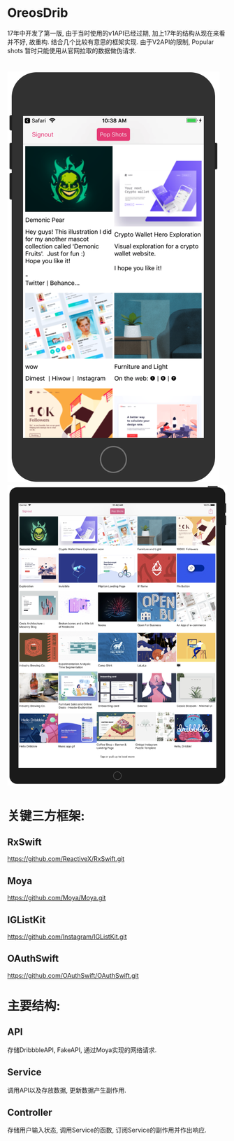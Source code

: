 # OreosDrib

 17年中开发了第一版, 由于当时使用的v1API已经过期, 加上17年的结构从现在来看并不好, 故重构. 结合几个比较有意思的框架实现.
 由于V2API的限制, Popular shots 暂时只能使用从官网拉取的数据做伪请求.
 
 ![效果ip8p](https://github.com/p36348/Oreo-s-Dribbble-Client/blob/master/How_it_looks_like_iPhone8_plus.png?raw=true)
 ![效果ipad_pro](https://github.com/p36348/Oreo-s-Dribbble-Client/blob/master/How_it_looks_like_iPad_pro.png?raw=true)
 ====
 
 关键三方框架:
 ====
 
 RxSwift 
 -------
 https://github.com/ReactiveX/RxSwift.git

 Moya 
 -------
 https://github.com/Moya/Moya.git
 
 IGListKit 
 -------
 https://github.com/Instagram/IGListKit.git
 
 OAuthSwift 
 -------
 https://github.com/OAuthSwift/OAuthSwift.git


 主要结构:
 ====
 
 API
 ------
 存储DribbbleAPI, FakeAPI, 通过Moya实现的网络请求.
 
 Service
 ------
 调用API以及存放数据, 更新数据产生副作用.
 
 Controller
 ------
 存储用户输入状态, 调用Service的函数, 订阅Service的副作用并作出响应.
